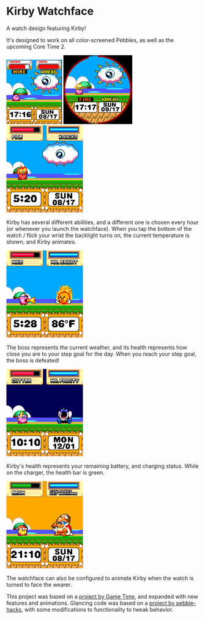 # Kirby Watchface

A watch design featuring Kirby!

It's designed to work on all color-screened Pebbles, as well as the upcoming Core Time 2.

![Screenshot of watchface as displayed on Pebble Time](img/example_basalt.png) ![Screenshot of watchface as displayed on Pebble Time Round. Kirby's and Boss's health is represented by semicircular arcs around the outside of the watch.](img/example_chalk.png) ![Screenshot of watchface as displayed on Core Time 2. Notably higher resolution than Pebble Time's version.](img/example_emery.png)

Kirby has several different abilities, and a different one is chosen every hour (or whenever you launch the watchface). When you tap the bottom of the watch / flick your wrist the backlight turns on, the current temperature is shown, and Kirby animates.

![Kirby is screaming into a yellow cone. The temperature is 85°F.](img/example_tap.png)


The boss represents the current weather, and its health represents how close you are to your step goal for the day. When you reach your step goal, the boss is defeated!

![Mr. Frosty is in his defeated pose, and his health bar is empty.](img/example_steps.png)

Kirby's health represents your remaining battery, and charging status. While on the charger, the health bar is green.

![Kirby's health bar is green, indicating that the watch is charging.](img/example_charging.png)

The watchface can also be configured to animate Kirby when the watch is turned to face the wearer.

This project was based on a [project by Game Time](https://github.com/WinterWinter/KirbyGT/), and expanded with new features and animations. Glancing code was based on a [project by pebble-hacks](https://github.com/pebble-hacks/pebble_glancing_demo), with some modifications to functionality to tweak behavior.
